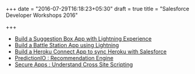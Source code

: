 +++
date = "2016-07-29T16:18:23+05:30"
draft = true
title = "Salesforce Developer Workshops 2016"

+++

* [Build a Suggestion Box App with Lightning Experience](/workshop/suggestion-box)
* [Build a Battle Station App using Lightning](/workshop/battle-station)
* [Build a Heroku Connect App to sync Heroku with Salesforce](/workshop/heroku-connect)
* [PredictionIO : Recommendation Engine](/workshop/prediction-io)
* [Secure Apps : Understand Cross Site Scripting](/workshop/secure-apps)



